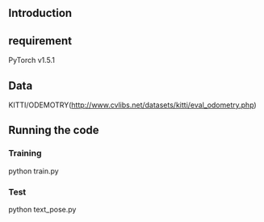 
## Introduction 


## requirement
 PyTorch v1.5.1 

## Data
KITTI/ODEMOTRY(http://www.cvlibs.net/datasets/kitti/eval_odometry.php)

## Running the code

### Training
python train.py

### Test
python text_pose.py 
```
